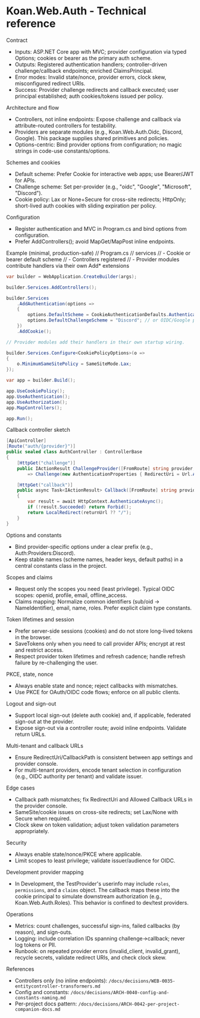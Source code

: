 # Koan.Web.Auth - Technical reference

Contract

- Inputs: ASP.NET Core app with MVC; provider configuration via typed Options; cookies or bearer as the primary auth scheme.
- Outputs: Registered authentication handlers; controller-driven challenge/callback endpoints; enriched ClaimsPrincipal.
- Error modes: Invalid state/nonce, provider errors, clock skew, misconfigured redirect URIs.
- Success: Provider challenge redirects and callback executed; user principal established; auth cookies/tokens issued per policy.

Architecture and flow

- Controllers, not inline endpoints: Expose challenge and callback via attribute-routed controllers for testability.
- Providers are separate modules (e.g., Koan.Web.Auth.Oidc, Discord, Google). This package supplies shared primitives and policies.
- Options-centric: Bind provider options from configuration; no magic strings in code-use constants/options.

Schemes and cookies

- Default scheme: Prefer Cookie for interactive web apps; use Bearer/JWT for APIs.
- Challenge scheme: Set per-provider (e.g., "oidc", "Google", "Microsoft", "Discord").
- Cookie policy: Lax or None+Secure for cross-site redirects; HttpOnly; short-lived auth cookies with sliding expiration per policy.

Configuration

- Register authentication and MVC in Program.cs and bind options from configuration.
- Prefer AddControllers(); avoid MapGet/MapPost inline endpoints.

Example (minimal, production-safe)
// Program.cs
// services
// - Cookie or bearer default scheme
// - Controllers registered
// - Provider modules contribute handlers via their own Add\* extensions

```csharp
var builder = WebApplication.CreateBuilder(args);

builder.Services.AddControllers();

builder.Services
    .AddAuthentication(options =>
    {
        options.DefaultScheme = CookieAuthenticationDefaults.AuthenticationScheme;
        options.DefaultChallengeScheme = "Discord"; // or OIDC/Google per provider
    })
    .AddCookie();

// Provider modules add their handlers in their own startup wiring.

builder.Services.Configure<CookiePolicyOptions>(o =>
{
    o.MinimumSameSitePolicy = SameSiteMode.Lax;
});

var app = builder.Build();

app.UseCookiePolicy();
app.UseAuthentication();
app.UseAuthorization();
app.MapControllers();

app.Run();
```

Callback controller sketch

```csharp
[ApiController]
[Route("auth/{provider}")]
public sealed class AuthController : ControllerBase
{
    [HttpGet("challenge")]
    public IActionResult ChallengeProvider([FromRoute] string provider, [FromQuery] string? returnUrl)
        => Challenge(new AuthenticationProperties { RedirectUri = Url.Action("Callback", new { provider, returnUrl }) }, provider);

    [HttpGet("callback")]
    public async Task<IActionResult> Callback([FromRoute] string provider, [FromQuery] string? returnUrl)
    {
        var result = await HttpContext.AuthenticateAsync();
        if (!result.Succeeded) return Forbid();
        return LocalRedirect(returnUrl ?? "/");
    }
}
```

Options and constants

- Bind provider-specific options under a clear prefix (e.g., Auth:Providers:Discord).
- Keep stable names (scheme names, header keys, default paths) in a central constants class in the project.

Scopes and claims

- Request only the scopes you need (least privilege). Typical OIDC scopes: openid, profile, email, offline_access.
- Claims mapping: Normalize common identifiers (sub/oid → NameIdentifier), email, name, roles. Prefer explicit claim type constants.

Token lifetimes and session

- Prefer server-side sessions (cookies) and do not store long-lived tokens in the browser.
- SaveTokens only when you need to call provider APIs; encrypt at rest and restrict access.
- Respect provider token lifetimes and refresh cadence; handle refresh failure by re-challenging the user.

PKCE, state, nonce

- Always enable state and nonce; reject callbacks with mismatches.
- Use PKCE for OAuth/OIDC code flows; enforce on all public clients.

Logout and sign-out

- Support local sign-out (delete auth cookie) and, if applicable, federated sign-out at the provider.
- Expose sign-out via a controller route; avoid inline endpoints. Validate return URLs.

Multi-tenant and callback URLs

- Ensure RedirectUri/CallbackPath is consistent between app settings and provider console.
- For multi-tenant providers, encode tenant selection in configuration (e.g., OIDC authority per tenant) and validate issuer.

Edge cases

- Callback path mismatches; fix RedirectUri and Allowed Callback URLs in the provider console.
- SameSite/cookie issues on cross-site redirects; set Lax/None with Secure when required.
- Clock skew on token validation; adjust token validation parameters appropriately.

Security

- Always enable state/nonce/PKCE where applicable.
- Limit scopes to least privilege; validate issuer/audience for OIDC.

Development provider mapping

- In Development, the TestProvider's userinfo may include `roles`, `permissions`, and a `claims` object. The callback maps these into the cookie principal to simulate downstream authorization (e.g., Koan.Web.Auth.Roles). This behavior is confined to dev/test providers.

Operations

- Metrics: count challenges, successful sign-ins, failed callbacks (by reason), and sign-outs.
- Logging: include correlation IDs spanning challenge→callback; never log tokens or PII.
- Runbook: on repeated provider errors (invalid_client, invalid_grant), recycle secrets, validate redirect URIs, and check clock skew.

References

- Controllers only (no inline endpoints): `/docs/decisions/WEB-0035-entitycontroller-transformers.md`
- Config and constants: `/docs/decisions/ARCH-0040-config-and-constants-naming.md`
- Per-project docs pattern: `/docs/decisions/ARCH-0042-per-project-companion-docs.md`
